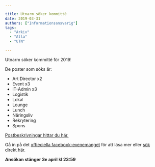```yaml
---

title: Utnarm söker kommitté
date: 2019-03-31
authors: ["Informationsansvarig"]
tags:
  - "Arkiv"
  - "Alla"
  - "UTN"

---
```


Utnarm söker kommitté för 2019!

De poster som söks är:

- Art Director x2
- Event x3
- IT-Admin x3
- Logistik
- Lokal
- Lounge
- Lunch
- Näringsliv
- Rekrytering
- Spons

[Postbeskrivningar hittar du här.](https://drive.google.com/drive/u/0/folders/0B8uSEPFZ2uc7TVRiOFktc1g5S2M)

Gå in på det [offieciella facebook-evenemanget](https://www.facebook.com/events/333983170588243/?active_tab=about)
för att läsa mer eller [sök direkt här.](https://apply.utn.se)

**Ansökan stänger 3e april kl 23:59**